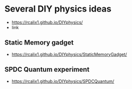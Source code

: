 # Several DIY physics ideas

* https://rcalix1.github.io/DIYphysics/
* link

## Static Memory gadget

* https://rcalix1.github.io/DIYphysics/StaticMemoryGadget/

## SPDC Quantum experiment

* https://rcalix1.github.io/DIYphysics/SPDCQuantum/
